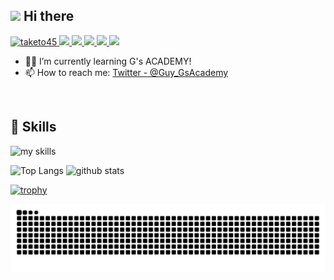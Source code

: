 ## <img src="https://media.giphy.com/media/hvRJCLFzcasrR4ia7z/giphy.gif" width="28"> Hi there

<!--
**taketo45/taketo45** is a ✨ _special_ ✨ repository because its `README.md` (this file) appears on your GitHub profile.

Here are some ideas to get you started:

- 🔭 I’m currently working on ...
- 🌱 I’m currently learning ...
- 👯 I’m looking to collaborate on ...
- 🤔 I’m looking for help with ...
- 💬 Ask me about ...
- 📫 How to reach me: ...
- 😄 Pronouns: ...
- ⚡ Fun fact: ...
-->

<p align="left">
  <a href="https://github.com/taketo45/taketo45/">
    <img src="https://komarev.com/ghpvc/?username=taketo45" alt="taketo45" />
  </a>
  <a href="http://twitter.com/Guy_GsAcademy">
    <img height="20" src="https://img.shields.io/twitter/follow/Guy_GsAcademy?label=Twitter&logo=twitter&style=flat" />
  </a>
  <a href="https://github.com/taketo45">
    <img height="20" src="https://img.shields.io/github/followers/taketo45?label=follow&logo=github&style=flat" />
  </a>
  <a href="https://stackoverflow.com/users/74352/taketo45">
    <img height="20" src="https://img.shields.io/stackexchange/stackoverflow/r/74352?label=StackOverflow&logo=stack-overflow&style=flat" />
  </a>
  <a href="http://qiita.com/taketo45">
    <img height="20" src="https://qiita-badge.apiapi.app/s/taketo45/posts.svg" />
  </a>
  <//qiita.com/taketo45">
    <img height="20" src="https://qiita-badge.apiapi.app/s/taketo45/contributions.svg" />
  </a>
</p>


<!-- 1. GitHub usernameを変更 -->

<!-- 2. プロフィールや連絡先を変更 -->


- 🧑‍💻 I’m currently learning G's ACADEMY!
- 📫 How to reach me: [Twitter - @Guy_GsAcademy](https://x.com/Guy_GsAcademy)
<br>


<!-- 3. 好きな技術スタックに変更 -->
<!-- ライトモート：theme=light, ダークモート：theme=dark -->
<!-- アイコンの選択肢一覧：https://arc.net/l/quote/zizyykfh -->
## 🌱 Skills
<img alt="my skills" src="https://skillicons.dev/icons?theme=light&perline=7&i=html,css,js,nodejs,express,react,php,laravel,docker,gcp,cs,unity,java,swift" />
<br>

<p align="left"> 
  <img alt="Top Langs" height="150px" src="https://github-readme-stats.vercel.app/api/top-langs/?username=taketo45&layout=compact" />
  <img alt="github stats" height="150px" src="https://github-readme-stats.vercel.app/api?username=taketo45&show_icons=true" />
</p>


[![trophy](https://github-profile-trophy.vercel.app/?username=taketo45)](https://github.com/ryo-ma/github-profile-trophy)

<!-- 4. へびを表示 -->
<!-- 参考にした記事：https://qiita.com/Keichan_15/items/7d0595369d6b6e321ede -->
![](https://raw.githubusercontent.com/taketo45/taketo45/output/github-contribution-grid-snake.svg)


